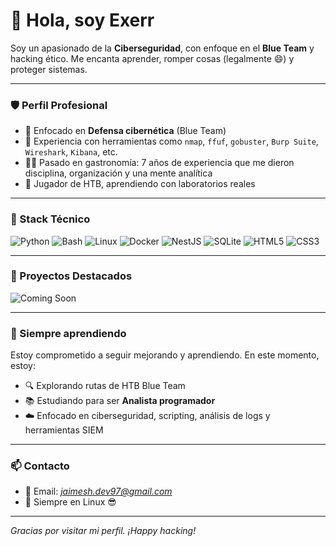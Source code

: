 # 👋 Hola, soy Exerr

Soy un apasionado de la **Ciberseguridad**, con enfoque en el **Blue Team** y hacking ético. Me encanta aprender, romper cosas (legalmente 😄) y proteger sistemas.

---

### 🛡️ Perfil Profesional
- 🎯 Enfocado en **Defensa cibernética** (Blue Team)
- 🧰 Experiencia con herramientas como `nmap`, `ffuf`, `gobuster`, `Burp Suite`, `Wireshark`, `Kibana`, etc.
- 👨‍🍳 Pasado en gastronomía: 7 años de experiencia que me dieron disciplina, organización y una mente analítica
- 🧪 Jugador de HTB, aprendiendo con laboratorios reales

---

### 📌 Stack Técnico
![Python](https://img.shields.io/badge/-Python-05122A?style=flat&logo=python)
![Bash](https://img.shields.io/badge/-Bash-05122A?style=flat&logo=gnu-bash)
![Linux](https://img.shields.io/badge/-Linux-05122A?style=flat&logo=linux)
![Docker](https://img.shields.io/badge/-Docker-05122A?style=flat&logo=docker)
![NestJS](https://img.shields.io/badge/-NestJS-05122A?style=flat&logo=nestjs)
![SQLite](https://img.shields.io/badge/-SQLite-05122A?style=flat&logo=sqlite)
![HTML5](https://img.shields.io/badge/-HTML5-05122A?style=flat&logo=html5)
![CSS3](https://img.shields.io/badge/-CSS3-05122A?style=flat&logo=css3)

---

### 🔭 Proyectos Destacados
![Coming Soon](https://img.shields.io/badge/Coming%20Soon...-black?style=for-the-badge&logo=github)

---

### 🧠 Siempre aprendiendo
Estoy comprometido a seguir mejorando y aprendiendo. En este momento, estoy:
- 🔍 Explorando rutas de HTB Blue Team
- 📚 Estudiando para ser **Analista programador**
- ☁️ Enfocado en ciberseguridad, scripting, análisis de logs y herramientas SIEM

---

### 📫 Contacto
- 📧 Email: *jaimesh.dev97@gmail.com*
- 🐧 Siempre en Linux 😎

---

_Gracias por visitar mi perfil. ¡Happy hacking!_